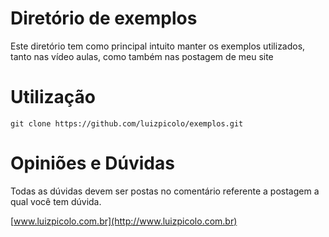 # Diretório de exemplos

Este diretório tem como principal intuito manter os exemplos utilizados, tanto nas vídeo aulas, como também nas postagem de meu site

# Utilização

    git clone https://github.com/luizpicolo/exemplos.git
    
# Opiniões e Dúvidas

Todas as dúvidas devem ser postas no comentário referente a postagem a qual você tem dúvida.

[www.luizpicolo.com.br](http://www.luizpicolo.com.br)
